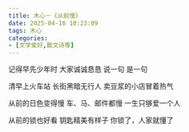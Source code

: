 ```yaml
---
title: 木心－《从前慢》
date: 2025-04-16 10:23:09
tags: 木心
categories:
- [文学爱好,散文诗等]
---
```

记得早先少年时
大家诚诚恳恳
说一句 是一句

清早上火车站
长街黑暗无行人
卖豆浆的小店冒着热气

从前的日色变得慢
车、马、邮件都慢
一生只够爱一个人

从前的锁也好看
钥匙精美有样子
你锁了，人家就懂了
